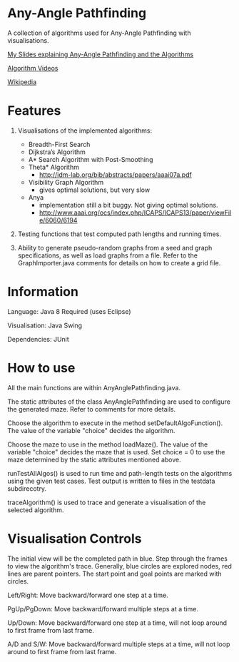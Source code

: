 Any-Angle Pathfinding
=====================

A collection of algorithms used for Any-Angle Pathfinding with visualisations.

[My Slides explaining Any-Angle Pathfinding and the Algorithms](http://ohoh.byethost7.com/Contents/Projects/AnyAnglePathfinding/OhAAPSlides.pdf)

[Algorithm Videos](http://ohoh.byethost7.com/?page=anyanglepathfinding#media)

[Wikipedia](http://en.wikipedia.org/wiki/Any-angle_path_planning)

Features
=====================
1.	Visualisations of the implemented algorithms:
    *	Breadth-First Search
    * Dijkstra’s Algorithm
    * A* Search Algorithm with Post-Smoothing
    * Theta* Algorithm
      * http://idm-lab.org/bib/abstracts/papers/aaai07a.pdf
    * Visibility Graph Algorithm
      * gives optimal solutions, but very slow
    * Anya
      * implementation still a bit buggy. Not giving optimal solutions.
      * http://www.aaai.org/ocs/index.php/ICAPS/ICAPS13/paper/viewFile/6060/6194

2.	Testing functions that test computed path lengths and running times.

3.	Ability to generate pseudo-random graphs from a seed and graph specifications, as well as load graphs from a file. Refer to the GraphImporter.java comments for details on how to create a grid file.


Information
=====================
Language: Java 8 Required (uses Eclipse)

Visualisation: Java Swing

Dependencies: JUnit


How to use
=====================
All the main functions are within AnyAnglePathfinding.java.

The static attributes of the class AnyAnglePathfinding are used to configure the generated maze. Refer to comments for more details.

Choose the algorithm to execute in the method setDefaultAlgoFunction(). The value of the variable "choice" decides the algorithm.

Choose the maze to use in the method loadMaze(). The value of the variable "choice" decides the maze that is used. Set choice = 0 to use the maze determined by the static attributes mentioned above.

runTestAllAlgos() is used to run time and path-length tests on the algorithms using the given test cases. Test output is written to files in the testdata subdirecotry.

traceAlgorithm() is used to trace and generate a visualisation of the selected algorithm.


Visualisation Controls
=====================
The initial view will be the completed path in blue. Step through the frames to view the algorithm's trace.
Generally, blue circles are explored nodes, red lines are parent pointers.
The start point and goal points are marked with circles.

Left/Right: Move backward/forward one step at a time.

PgUp/PgDown: Move backward/forward multiple steps at a time.

Up/Down: Move backward/forward one step at a time, will not loop around to first frame from last frame.

A/D and S/W: Move backward/forward multiple steps at a time, will not loop around to first frame from last frame.
